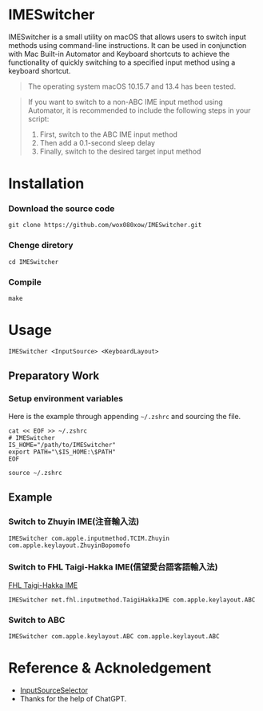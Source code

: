 # IMESwitcher
IMESwitcher is a small utility on macOS that allows users to switch input methods using command-line instructions. It can be used in conjunction with Mac Built-in Automator and Keyboard shortcuts to achieve the functionality of quickly switching to a specified input method using a keyboard shortcut.
> The operating system macOS 10.15.7 and 13.4 has been tested.

> If you want to switch to a non-ABC IME input method using Automator, it is recommended to include the following steps in your script: 
> 1. First, switch to the ABC IME input method
> 2. Then add a 0.1-second sleep delay
> 3. Finally, switch to the desired target input method

# Installation
### Download the source code
```
git clone https://github.com/wox080xow/IMESwitcher.git
```
### Chenge diretory
```
cd IMESwitcher
```
### Compile
```
make
```
# Usage
```
IMESwitcher <InputSource> <KeyboardLayout>
```

## Preparatory Work
### Setup environment variables 

Here is the example through appending `~/.zshrc` and sourcing the file.
```
cat << EOF >> ~/.zshrc
# IMESwitcher
IS_HOME="/path/to/IMESwitcher"
export PATH="\$IS_HOME:\$PATH"
EOF
```
```
source ~/.zshrc
```
## Example
### Switch to Zhuyin IME(注音輸入法)
```
IMESwitcher com.apple.inputmethod.TCIM.Zhuyin com.apple.keylayout.ZhuyinBopomofo
```

### Switch to FHL Taigi-Hakka IME(信望愛台語客語輸入法)
[FHL Taigi-Hakka IME](https://taigi.fhl.net/TaigiIME/)
```
IMESwitcher net.fhl.inputmethod.TaigiHakkaIME com.apple.keylayout.ABC
```

### Switch to ABC
```
IMESwitcher com.apple.keylayout.ABC com.apple.keylayout.ABC
```
# Reference & Acknoledgement
- [InputSourceSelector](https://github.com/minoki/InputSourceSelector)
- Thanks for the help of ChatGPT.